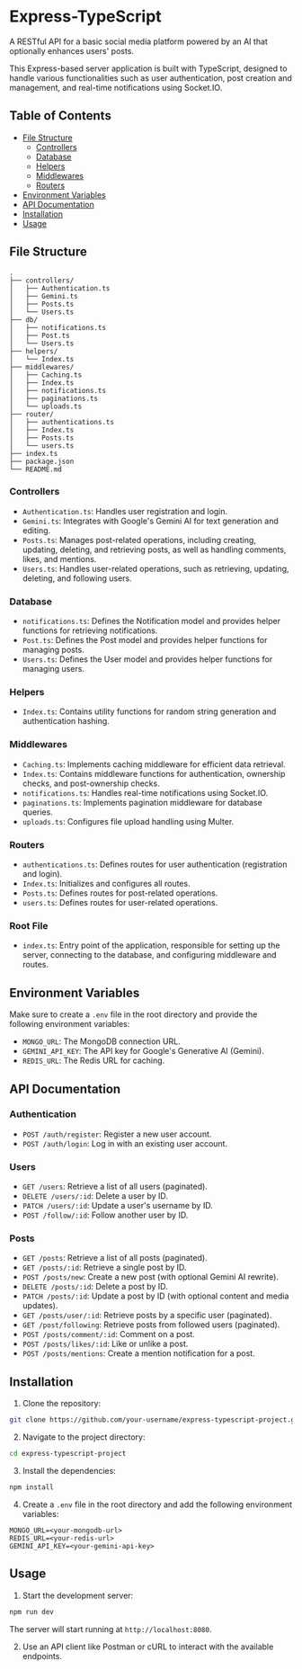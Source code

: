 # Express-TypeScript
 A RESTful API for a basic social media platform powered by an AI that optionally enhances users' posts.
 
This Express-based server application is built with TypeScript, designed to handle various functionalities such as user authentication, post creation and management, and real-time notifications using Socket.IO.


## Table of Contents

- [File Structure](#file-structure)
  - [Controllers](#controllers)
  - [Database](#database)
  - [Helpers](#helpers)
  - [Middlewares](#middlewares)
  - [Routers](#routers)
- [Environment Variables](#environment-variables)
- [API Documentation](#api-documentation)
- [Installation](#installation)
- [Usage](#usage)


## File Structure

```
.
├── controllers/
│   ├── Authentication.ts
│   ├── Gemini.ts
│   ├── Posts.ts
│   └── Users.ts
├── db/
│   ├── notifications.ts
│   ├── Post.ts
│   └── Users.ts
├── helpers/
│   └── Index.ts
├── middlewares/
│   ├── Caching.ts
│   ├── Index.ts
│   ├── notifications.ts
│   ├── paginations.ts
│   └── uploads.ts
├── router/
│   ├── authentications.ts
│   ├── Index.ts
│   ├── Posts.ts
│   └── users.ts
├── index.ts
├── package.json
└── README.md
```

### Controllers

- `Authentication.ts`: Handles user registration and login.
- `Gemini.ts`: Integrates with Google's Gemini AI for text generation and editing.
- `Posts.ts`: Manages post-related operations, including creating, updating, deleting, and retrieving posts, as well as handling comments, likes, and mentions.
- `Users.ts`: Handles user-related operations, such as retrieving, updating, deleting, and following users.

### Database

- `notifications.ts`: Defines the Notification model and provides helper functions for retrieving notifications.
- `Post.ts`: Defines the Post model and provides helper functions for managing posts.
- `Users.ts`: Defines the User model and provides helper functions for managing users.

### Helpers

- `Index.ts`: Contains utility functions for random string generation and authentication hashing.

### Middlewares

- `Caching.ts`: Implements caching middleware for efficient data retrieval.
- `Index.ts`: Contains middleware functions for authentication, ownership checks, and post-ownership checks.
- `notifications.ts`: Handles real-time notifications using Socket.IO.
- `paginations.ts`: Implements pagination middleware for database queries.
- `uploads.ts`: Configures file upload handling using Multer.

### Routers

- `authentications.ts`: Defines routes for user authentication (registration and login).
- `Index.ts`: Initializes and configures all routes.
- `Posts.ts`: Defines routes for post-related operations.
- `users.ts`: Defines routes for user-related operations.

### Root File

- `index.ts`: Entry point of the application, responsible for setting up the server, connecting to the database, and configuring middleware and routes.


## Environment Variables

Make sure to create a `.env` file in the root directory and provide the following environment variables:

- `MONGO_URL`: The MongoDB connection URL.
- `GEMINI_API_KEY`: The API key for Google's Generative AI (Gemini).
- `REDIS_URL`: The Redis URL for caching.



## API Documentation

### Authentication

- `POST /auth/register`: Register a new user account.
- `POST /auth/login`: Log in with an existing user account.

### Users

- `GET /users`: Retrieve a list of all users (paginated).
- `DELETE /users/:id`: Delete a user by ID.
- `PATCH /users/:id`: Update a user's username by ID.
- `POST /follow/:id`: Follow another user by ID.

### Posts

- `GET /posts`: Retrieve a list of all posts (paginated).
- `GET /posts/:id`: Retrieve a single post by ID.
- `POST /posts/new`: Create a new post (with optional Gemini AI rewrite).
- `DELETE /posts/:id`: Delete a post by ID.
- `PATCH /posts/:id`: Update a post by ID (with optional content and media updates).
- `GET /posts/user/:id`: Retrieve posts by a specific user (paginated).
- `GET /post/following`: Retrieve posts from followed users (paginated).
- `POST /posts/comment/:id`: Comment on a post.
- `POST /posts/likes/:id`: Like or unlike a post.
- `POST /posts/mentions`: Create a mention notification for a post.



## Installation

1. Clone the repository:

```bash
git clone https://github.com/your-username/express-typescript-project.git
```

2. Navigate to the project directory:

```bash
cd express-typescript-project
```

3. Install the dependencies:

```bash
npm install
```

4. Create a `.env` file in the root directory and add the following environment variables:

```
MONGO_URL=<your-mongodb-url>
REDIS_URL=<your-redis-url>
GEMINI_API_KEY=<your-gemini-api-key>
```

## Usage

1. Start the development server:

```bash
npm run dev
```

The server will start running at `http://localhost:8080`.

2. Use an API client like Postman or cURL to interact with the available endpoints.
